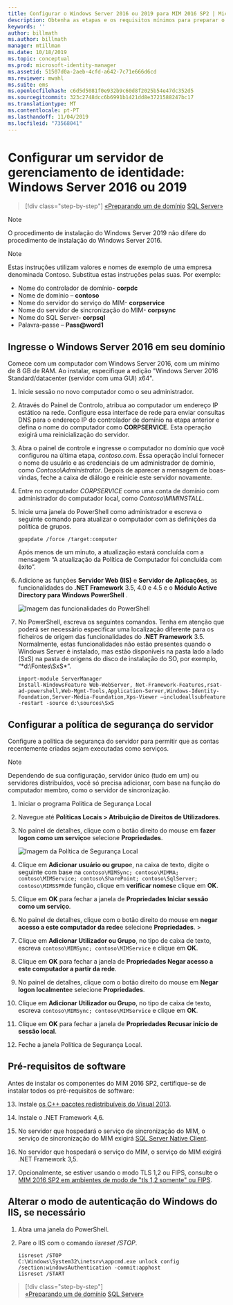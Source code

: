 ```yaml
---
title: Configurar o Windows Server 2016 ou 2019 para MIM 2016 SP2 | Microsoft Docs
description: Obtenha as etapas e os requisitos mínimos para preparar o Windows Server 2016 ou 2019 para trabalhar com o MIM 2016 SP2.
keywords: ''
author: billmath
ms.author: billmath
manager: mtillman
ms.date: 10/18/2019
ms.topic: conceptual
ms.prod: microsoft-identity-manager
ms.assetid: 51507d0a-2aeb-4cfd-a642-7c71e666d6cd
ms.reviewer: mwahl
ms.suite: ems
ms.openlocfilehash: c6d5d5081f0e932b9c60d8f2025b54e47dc352d5
ms.sourcegitcommit: 323c2748dcc6b6991b1421dd8e3721588247bc17
ms.translationtype: MT
ms.contentlocale: pt-PT
ms.lasthandoff: 11/04/2019
ms.locfileid: "73568041"
---
```

# <a name="set-up-an-identity-management-server-windows-server-2016-or-2019"></a>Configurar um servidor de gerenciamento de identidade: Windows Server 2016 ou 2019

> [!div class="step-by-step"]
> [«Preparando um
> de domínio](preparing-domain.md) [SQL Server»](prepare-server-sql2016.md)
> 

> [!NOTE]
> O procedimento de instalação do Windows Server 2019 não difere do procedimento de instalação do Windows Server 2016.


> [!NOTE]
> Estas instruções utilizam valores e nomes de exemplo de uma empresa denominada Contoso. Substitua estas instruções pelas suas. Por exemplo:
> - Nome do controlador de domínio- **corpdc**
> - Nome de domínio – **contoso**
> - Nome do servidor do serviço do MIM- **corpservice**
> - Nome do servidor de sincronização do MIM- **corpsync**
> - Nome do SQL Server- **corpsql**
> - Palavra-passe – <strong>Pass@word1</strong>

## <a name="join-windows-server-2016-to-your-domain"></a>Ingresse o Windows Server 2016 em seu domínio

Comece com um computador com Windows Server 2016, com um mínimo de 8 GB de RAM. Ao instalar, especifique a edição "Windows Server 2016 Standard/datacenter (servidor com uma GUI) x64".

1. Inicie sessão no novo computador como o seu administrador.

2. Através do Painel de Controlo, atribua ao computador um endereço IP estático na rede. Configure essa interface de rede para enviar consultas DNS para o endereço IP do controlador de domínio na etapa anterior e defina o nome do computador como **CORPSERVICE**.  Esta operação exigirá uma reinicialização do servidor.

3. Abra o painel de controle e ingresse o computador no domínio que você configurou na última etapa, *contoso.com*.  Essa operação inclui fornecer o nome de usuário e as credenciais de um administrador de domínio, como *Contoso\Administrator*.  Depois de aparecer a mensagem de boas-vindas, feche a caixa de diálogo e reinicie este servidor novamente.

4. Entre no computador *CORPSERVICE* como uma conta de domínio com administrador do computador local, como *Contoso\MIMINSTALL*.


5. Inicie uma janela do PowerShell como administrador e escreva o seguinte comando para atualizar o computador com as definições da política de grupos.

    ```
    gpupdate /force /target:computer
    ```

    Após menos de um minuto, a atualização estará concluída com a mensagem “A atualização da Política de Computador foi concluída com êxito”.

6. Adicione as funções **Servidor Web (IIS)** e **Servidor de Aplicações**, as funcionalidades do **.NET Framework** 3.5, 4.0 e 4.5 e o **Módulo Active Directory para Windows PowerShell** .

    ![Imagem das funcionalidades do PowerShell](media/MIM-DeployWS2.png)

7. No PowerShell, escreva os seguintes comandos. Tenha em atenção que poderá ser necessário especificar uma localização diferente para os ficheiros de origem das funcionalidades do **.NET Framework** 3.5. Normalmente, estas funcionalidades não estão presentes quando o Windows Server é instalado, mas estão disponíveis na pasta lado a lado (SxS) na pasta de origens do disco de instalação do SO, por exemplo, “*d:\Fontes\SxS\*”.

    ```
    import-module ServerManager
    Install-WindowsFeature Web-WebServer, Net-Framework-Features,rsat-ad-powershell,Web-Mgmt-Tools,Application-Server,Windows-Identity-Foundation,Server-Media-Foundation,Xps-Viewer –includeallsubfeature -restart -source d:\sources\SxS
    ```

## <a name="configure-the-server-security-policy"></a>Configurar a política de segurança do servidor

Configure a política de segurança do servidor para permitir que as contas recentemente criadas sejam executadas como serviços.
> [!NOTE] 
> Dependendo de sua configuração, servidor único (tudo em um) ou servidores distribuídos, você só precisa adicionar, com base na função do computador membro, como o servidor de sincronização. 

1. Iniciar o programa Política de Segurança Local

2. Navegue até **Políticas Locais > Atribuição de Direitos de Utilizadores**.

3. No painel de detalhes, clique com o botão direito do mouse em **fazer logon como um serviço**e selecione **Propriedades**.

    ![Imagem da Política de Segurança Local](media/MIM-DeployWS3.png)

4. Clique em **Adicionar usuário ou grupo**e, na caixa de texto, digite o seguinte com base na `contoso\MIMSync; contoso\MIMMA; contoso\MIMService; contoso\SharePoint; contoso\SqlServer; contoso\MIMSSPR`de função, clique em **verificar nomes**e clique em **OK**.

5. Clique em **OK** para fechar a janela de **Propriedades Iniciar sessão como um serviço**.

6.  No painel de detalhes, clique com o botão direito do mouse em **negar acesso a este computador da rede**e selecione **Propriedades**. >

7. Clique em **Adicionar Utilizador ou Grupo**, no tipo de caixa de texto, escreva `contoso\MIMSync; contoso\MIMService` e clique em **OK**.

8. Clique em **OK** para fechar a janela de **Propriedades Negar acesso a este computador a partir da rede**.

9. No painel de detalhes, clique com o botão direito do mouse em **Negar logon localmente**e selecione **Propriedades**.

10. Clique em **Adicionar Utilizador ou Grupo**, no tipo de caixa de texto, escreva `contoso\MIMSync; contoso\MIMService` e clique em **OK**.

11. Clique em **OK** para fechar a janela de **Propriedades Recusar início de sessão local**.

12. Feche a janela Política de Segurança Local.

## <a name="software-prerequisites"></a>Pré-requisitos de software

Antes de instalar os componentes do MIM 2016 SP2, certifique-se de instalar todos os pré-requisitos de software:

13. Instale [os C++ pacotes redistribuíveis do Visual 2013](https://www.microsoft.com/download/details.aspx?id=40784).

14. Instale o .NET Framework 4,6.

15. No servidor que hospedará o serviço de sincronização do MIM, o serviço de sincronização do MIM exigirá [SQL Server Native Client](https://www.microsoft.com/download/details.aspx?id=50402).

16. No servidor que hospedará o serviço do MIM, o serviço do MIM exigirá .NET Framework 3,5.

17. Opcionalmente, se estiver usando o modo TLS 1,2 ou FIPS, consulte o [MIM 2016 SP2 em ambientes de modo de "tls 1,2 somente" ou FIPS](preparing-tls.md).

## <a name="change-the-iis-windows-authentication-mode-if-needed"></a>Alterar o modo de autenticação do Windows do IIS, se necessário

1.  Abra uma janela do PowerShell.

2.  Pare o IIS com o comando *iisreset /STOP*.

    ```
    iisreset /STOP
    C:\Windows\System32\inetsrv\appcmd.exe unlock config /section:windowsAuthentication -commit:apphost
    iisreset /START
    ```

> [!div class="step-by-step"]  
> [«Preparando um
> de domínio](preparing-domain.md) [SQL Server»](prepare-server-sql2016.md)
